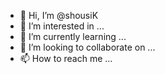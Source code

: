 - 👋 Hi, I’m @shousiK
- 👀 I’m interested in ...
- 🌱 I’m currently learning ...
- 💞️ I’m looking to collaborate on ...
- 📫 How to reach me ...

<!---
shousiK/shousiK is a ✨ special ✨ repository because its `README.md` (this file) appears on your GitHub profile.
You can click the Preview link to take a look at your changes.
--->
